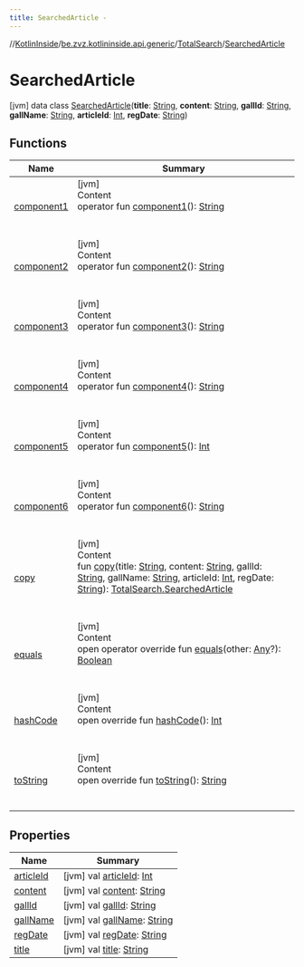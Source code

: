 ```yaml
---
title: SearchedArticle -
---
```

//[KotlinInside](../../../index.md)/[be.zvz.kotlininside.api.generic](../../index.md)/[TotalSearch](../index.md)/[SearchedArticle](index.md)



# SearchedArticle  
 [jvm] data class [SearchedArticle](index.md)(**title**: [String](https://kotlinlang.org/api/latest/jvm/stdlib/kotlin/-string/index.html), **content**: [String](https://kotlinlang.org/api/latest/jvm/stdlib/kotlin/-string/index.html), **gallId**: [String](https://kotlinlang.org/api/latest/jvm/stdlib/kotlin/-string/index.html), **gallName**: [String](https://kotlinlang.org/api/latest/jvm/stdlib/kotlin/-string/index.html), **articleId**: [Int](https://kotlinlang.org/api/latest/jvm/stdlib/kotlin/-int/index.html), **regDate**: [String](https://kotlinlang.org/api/latest/jvm/stdlib/kotlin/-string/index.html))   


## Functions  
  
|  Name|  Summary| 
|---|---|
| [component1](component1.md)| [jvm]  <br>Content  <br>operator fun [component1](component1.md)(): [String](https://kotlinlang.org/api/latest/jvm/stdlib/kotlin/-string/index.html)  <br><br><br>
| [component2](component2.md)| [jvm]  <br>Content  <br>operator fun [component2](component2.md)(): [String](https://kotlinlang.org/api/latest/jvm/stdlib/kotlin/-string/index.html)  <br><br><br>
| [component3](component3.md)| [jvm]  <br>Content  <br>operator fun [component3](component3.md)(): [String](https://kotlinlang.org/api/latest/jvm/stdlib/kotlin/-string/index.html)  <br><br><br>
| [component4](component4.md)| [jvm]  <br>Content  <br>operator fun [component4](component4.md)(): [String](https://kotlinlang.org/api/latest/jvm/stdlib/kotlin/-string/index.html)  <br><br><br>
| [component5](component5.md)| [jvm]  <br>Content  <br>operator fun [component5](component5.md)(): [Int](https://kotlinlang.org/api/latest/jvm/stdlib/kotlin/-int/index.html)  <br><br><br>
| [component6](component6.md)| [jvm]  <br>Content  <br>operator fun [component6](component6.md)(): [String](https://kotlinlang.org/api/latest/jvm/stdlib/kotlin/-string/index.html)  <br><br><br>
| [copy](copy.md)| [jvm]  <br>Content  <br>fun [copy](copy.md)(title: [String](https://kotlinlang.org/api/latest/jvm/stdlib/kotlin/-string/index.html), content: [String](https://kotlinlang.org/api/latest/jvm/stdlib/kotlin/-string/index.html), gallId: [String](https://kotlinlang.org/api/latest/jvm/stdlib/kotlin/-string/index.html), gallName: [String](https://kotlinlang.org/api/latest/jvm/stdlib/kotlin/-string/index.html), articleId: [Int](https://kotlinlang.org/api/latest/jvm/stdlib/kotlin/-int/index.html), regDate: [String](https://kotlinlang.org/api/latest/jvm/stdlib/kotlin/-string/index.html)): [TotalSearch.SearchedArticle](index.md)  <br><br><br>
| [equals](https://kotlinlang.org/api/latest/jvm/stdlib/kotlin/-any/equals.html)| [jvm]  <br>Content  <br>open operator override fun [equals](https://kotlinlang.org/api/latest/jvm/stdlib/kotlin/-any/equals.html)(other: [Any](https://kotlinlang.org/api/latest/jvm/stdlib/kotlin/-any/index.html)?): [Boolean](https://kotlinlang.org/api/latest/jvm/stdlib/kotlin/-boolean/index.html)  <br><br><br>
| [hashCode](https://kotlinlang.org/api/latest/jvm/stdlib/kotlin/-any/hash-code.html)| [jvm]  <br>Content  <br>open override fun [hashCode](https://kotlinlang.org/api/latest/jvm/stdlib/kotlin/-any/hash-code.html)(): [Int](https://kotlinlang.org/api/latest/jvm/stdlib/kotlin/-int/index.html)  <br><br><br>
| [toString](https://kotlinlang.org/api/latest/jvm/stdlib/kotlin/-any/to-string.html)| [jvm]  <br>Content  <br>open override fun [toString](https://kotlinlang.org/api/latest/jvm/stdlib/kotlin/-any/to-string.html)(): [String](https://kotlinlang.org/api/latest/jvm/stdlib/kotlin/-string/index.html)  <br><br><br>


## Properties  
  
|  Name|  Summary| 
|---|---|
| [articleId](index.md#be.zvz.kotlininside.api.generic/TotalSearch.SearchedArticle/articleId/#/PointingToDeclaration/)|  [jvm] val [articleId](index.md#be.zvz.kotlininside.api.generic/TotalSearch.SearchedArticle/articleId/#/PointingToDeclaration/): [Int](https://kotlinlang.org/api/latest/jvm/stdlib/kotlin/-int/index.html)   <br>
| [content](index.md#be.zvz.kotlininside.api.generic/TotalSearch.SearchedArticle/content/#/PointingToDeclaration/)|  [jvm] val [content](index.md#be.zvz.kotlininside.api.generic/TotalSearch.SearchedArticle/content/#/PointingToDeclaration/): [String](https://kotlinlang.org/api/latest/jvm/stdlib/kotlin/-string/index.html)   <br>
| [gallId](index.md#be.zvz.kotlininside.api.generic/TotalSearch.SearchedArticle/gallId/#/PointingToDeclaration/)|  [jvm] val [gallId](index.md#be.zvz.kotlininside.api.generic/TotalSearch.SearchedArticle/gallId/#/PointingToDeclaration/): [String](https://kotlinlang.org/api/latest/jvm/stdlib/kotlin/-string/index.html)   <br>
| [gallName](index.md#be.zvz.kotlininside.api.generic/TotalSearch.SearchedArticle/gallName/#/PointingToDeclaration/)|  [jvm] val [gallName](index.md#be.zvz.kotlininside.api.generic/TotalSearch.SearchedArticle/gallName/#/PointingToDeclaration/): [String](https://kotlinlang.org/api/latest/jvm/stdlib/kotlin/-string/index.html)   <br>
| [regDate](index.md#be.zvz.kotlininside.api.generic/TotalSearch.SearchedArticle/regDate/#/PointingToDeclaration/)|  [jvm] val [regDate](index.md#be.zvz.kotlininside.api.generic/TotalSearch.SearchedArticle/regDate/#/PointingToDeclaration/): [String](https://kotlinlang.org/api/latest/jvm/stdlib/kotlin/-string/index.html)   <br>
| [title](index.md#be.zvz.kotlininside.api.generic/TotalSearch.SearchedArticle/title/#/PointingToDeclaration/)|  [jvm] val [title](index.md#be.zvz.kotlininside.api.generic/TotalSearch.SearchedArticle/title/#/PointingToDeclaration/): [String](https://kotlinlang.org/api/latest/jvm/stdlib/kotlin/-string/index.html)   <br>

